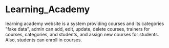 # Learning_Academy

learning academy website is a system providing courses and its categories "fake data", admin can add, edit, update, delete courses, trainers for courses, categories, and students, and assign new courses for students. Also, students can enroll in courses.

